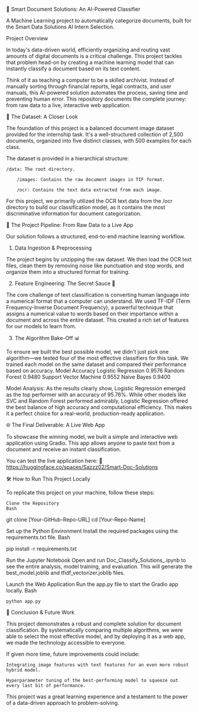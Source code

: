 📁 Smart Document Solutions: An AI-Powered Classifier

A Machine Learning project to automatically categorize documents, built for the Smart Data Solutions AI Intern Selection.

Project Overview

In today's data-driven world, efficiently organizing and routing vast amounts of digital documents is a critical challenge. This project tackles that problem head-on by creating a machine learning model that can instantly classify a document based on its text content.

Think of it as teaching a computer to be a skilled archivist. Instead of manually sorting through financial reports, legal contracts, and user manuals, this AI-powered solution automates the process, saving time and preventing human error. This repository documents the complete journey: from raw data to a live, interactive web application.

💾 The Dataset: A Closer Look

The foundation of this project is a balanced document image dataset provided for the internship task. It's a well-structured collection of 2,500 documents, organized into five distinct classes, with 500 examples for each class.

The dataset is provided in a hierarchical structure:

    /data: The root directory.

        /images: Contains the raw document images in TIF format.

        /ocr: Contains the text data extracted from each image.

For this project, we primarily utilized the OCR text data from the /ocr directory to build our classification model, as it contains the most discriminative information for document categorization.

🚀 The Project Pipeline: From Raw Data to a Live App

Our solution follows a structured, end-to-end machine learning workflow.

1. Data Ingestion & Preprocessing

The project begins by unzipping the raw dataset. We then load the OCR text files, clean them by removing noise like punctuation and stop words, and organize them into a structured format for training.

2. Feature Engineering: The Secret Sauce 🧂

The core challenge of text classification is converting human language into a numerical format that a computer can understand. We used TF-IDF (Term Frequency-Inverse Document Frequency), a powerful technique that assigns a numerical value to words based on their importance within a document and across the entire dataset. This created a rich set of features for our models to learn from.

3. The Algorithm Bake-Off 📊

To ensure we built the best possible model, we didn't just pick one algorithm—we tested four of the most effective classifiers for this task. We trained each model on the same dataset and compared their performance based on accuracy.
Model	Accuracy
Logistic Regression	0.9576
Random Forest	0.9480
Support Vector Machine	0.9552
Naive Bayes	0.9400

Model Analysis:
As the results clearly show, Logistic Regression emerged as the top performer with an accuracy of 95.76%. While other models like SVC and Random Forest performed admirably, Logistic Regression offered the best balance of high accuracy and computational efficiency. This makes it a perfect choice for a real-world, production-ready application.

🌐 The Final Deliverable: A Live Web App

To showcase the winning model, we built a simple and interactive web application using Gradio. This app allows anyone to paste text from a document and receive an instant classification.

You can test the live application here:
🔗 https://huggingface.co/spaces/Sazzz02/Smart-Doc-Solutions

🛠️ How to Run This Project Locally

To replicate this project on your machine, follow these steps:

    Clone the Repository
    Bash

git clone [Your-GitHub-Repo-URL]
cd [Your-Repo-Name]

Set up the Python Environment
Install the required packages using the requirements.txt file.
Bash

pip install -r requirements.txt

Run the Jupyter Notebook
Open and run Doc_Classify_Solutions_.ipynb to see the entire analysis, model training, and evaluation. This will generate the best_model.joblib and tfidf_vectorizer.joblib files.

Launch the Web Application
Run the app.py file to start the Gradio app locally.
Bash

    python app.py

🚀 Conclusion & Future Work

This project demonstrates a robust and complete solution for document classification. By systematically comparing multiple algorithms, we were able to select the most effective model, and by deploying it as a web app, we made the technology accessible to everyone.

If given more time, future improvements could include:

    Integrating image features with text features for an even more robust hybrid model.

    Hyperparameter tuning of the best-performing model to squeeze out every last bit of performance.

This project was a great learning experience and a testament to the power of a data-driven approach to problem-solving.
